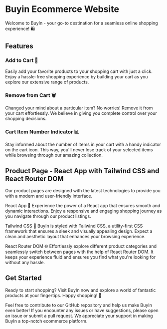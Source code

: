 # Buyin Ecommerce Website
Welcome to BuyIn - your go-to destination for a seamless online shopping experience! 🛍️

## Features

### Add to Cart 🛒

Easily add your favorite products to your shopping cart with just a click. Enjoy a hassle-free shopping experience by building your cart as you explore our extensive range of products.

### Remove from Cart 🗑️

Changed your mind about a particular item? No worries! Remove it from your cart effortlessly. We believe in giving you complete control over your shopping decisions.

### Cart Item Number Indicator 📊

Stay informed about the number of items in your cart with a handy indicator on the cart icon. This way, you'll never lose track of your selected items while browsing through our amazing collection.

## Product Page - React App with Tailwind CSS and React Router DOM
Our product pages are designed with the latest technologies to provide you with a modern and user-friendly interface.

React App 🚀
Experience the power of a React app that ensures smooth and dynamic interactions. Enjoy a responsive and engaging shopping journey as you navigate through our product listings.

Tailwind CSS 💅
BuyIn is styled with Tailwind CSS, a utility-first CSS framework that ensures a sleek and visually appealing design. Expect a clean and aesthetic layout that enhances your browsing experience.

React Router DOM 🌐
Effortlessly explore different product categories and seamlessly switch between pages with the help of React Router DOM. It keeps your experience fluid and ensures you find what you're looking for without any hassle.

## Get Started
Ready to start shopping? Visit BuyIn now and explore a world of fantastic products at your fingertips. Happy shopping! 🎉

Feel free to contribute to our GitHub repository and help us make BuyIn even better! If you encounter any issues or have suggestions, please open an issue or submit a pull request. We appreciate your support in making BuyIn a top-notch ecommerce platform.
